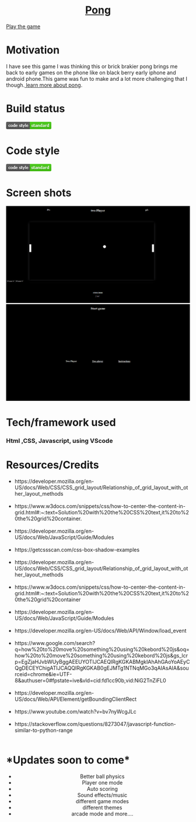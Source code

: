 

<center><h1><a href="https://stunning-conkies-68011f.netlify.app">Pong</a></h1></center>






<a href="https://pong-perscholas-project.netlify.app/">Play the game</a>
<h1>Motivation</h1>
<p> I have see this game I was thinking this or brick brakier pong brings me back to early games on the phone like on black berry early iphone and android phone.This game was fun to make and a lot more challenging that I though.<a href="https://americanhistory.si.edu/blog/2012/04/pong-atari-and-the-origins-of-the-home-video-game.html#:~:text=He%20hired%20Al%20Alcorn%20and,small%20bar%20in%20Sunnyvale%2C%20California."> learn more about pong</a>.</p>
<h1>Build status</h1>
<img src="./img/image-1.png">
<!-- TODO ask what is build status and what is code style -->
<h1> Code style</h1>
<img src="./img/image-1.png">

<h1> Screen shots</h1>
<img src="./img/gameplay.PNG" width ="700px" alt="Game play image">
<img src="./img/stating screenshot.PNG" width ="700px" alt="starting image" >

<h1>Tech/framework used</h1>
<h3> Html ,CSS, Javascript, using VScode</h3>









<h1>Resources/Credits</h1>
<ul>
    <li>https://developer.mozilla.org/en-US/docs/Web/CSS/CSS_grid_layout/Relationship_of_grid_layout_with_other_layout_methods</li><br>
    <li>https://www.w3docs.com/snippets/css/how-to-center-the-content-in-grid.html#:~:text=Solution%20with%20the%20CSS%20text,it%20to%20the%20grid%20container.</li><br>
    <li>https://developer.mozilla.org/en-US/docs/Web/JavaScript/Guide/Modules</li><br>
    <li>https://getcssscan.com/css-box-shadow-examples</li><br>
    <li>https://developer.mozilla.org/en-US/docs/Web/CSS/CSS_grid_layout/Relationship_of_grid_layout_with_other_layout_methods</li><br>
    <li>https://www.w3docs.com/snippets/css/how-to-center-the-content-in-grid.html#:~:text=Solution%20with%20the%20CSS%20text,it%20to%20the%20grid%20container</li><br>
    <li>https://developer.mozilla.org/en-US/docs/Web/JavaScript/Guide/Modules</li><br>
    <li>https://developer.mozilla.org/en-US/docs/Web/API/Window/load_event</li><br>
    <li>https://www.google.com/search?q=how%20to%20move%20something%20using%20kebord%20js&oq=how%20to%20move%20something%20using%20kebord%20js&gs_lcrp=EgZjaHJvbWUyBggAEEUYOTIJCAEQIRgKGKABMgkIAhAhGAoYoAEyCQgDECEYChigATIJCAQQIRgKGKAB0gEJMTg1NTNqMGo3qAIAsAIA&sourceid=chrome&ie=UTF-8&authuser=0#fpstate=ive&vld=cid:fd1cc90b,vid:NiG2TnZiFL0</li><br>
    <li>https://developer.mozilla.org/en-US/docs/Web/API/Element/getBoundingClientRect</li><br>
    <li>https://www.youtube.com/watch?v=bv7nyWcgJLc</li><br>
    <li>https://stackoverflow.com/questions/8273047/javascript-function-similar-to-python-range</li><br>

</ul>

<h1>*Updates soon to come*</h1>

<center>
    <ul>
        <li>Better ball physics</li>
        <li>Player one mode</li>
        <li>Auto scoring</li>
        <li>Sound effects/music</li>
        <li>different game modes</li>
        <li>different themes</li>
        <li>arcade mode and more....</li>
    </ul>
</center>



